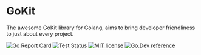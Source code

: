 # GoKit

The awesome GoKit library for Golang, aims to bring developer friendliness to just about every project.

[![Go Report Card](https://goreportcard.com/badge/github.com/Cyberpull/gokit)](https://goreportcard.com/report/github.com/Cyberpull/gokit)
![Test Status](https://github.com/Cyberpull/gokit/actions/workflows/test.yml/badge.svg)
[![MIT license](https://img.shields.io/badge/license-MIT-brightgreen.svg)](https://opensource.org/licenses/MIT)
[![Go.Dev reference](https://img.shields.io/badge/go.dev-reference-blue?logo=go&logoColor=white)](https://pkg.go.dev/github.com/Cyberpull/gokit?tab=doc)
